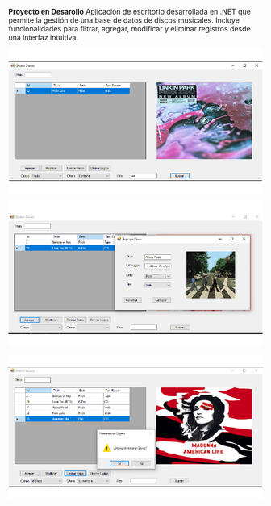 **Proyecto en Desarollo**
Aplicación de escritorio desarrollada en .NET que permite la gestión de una base de datos de discos musicales.
Incluye funcionalidades para filtrar, agregar, modificar y eliminar registros desde una interfaz intuitiva.

![Menu Filtro](screenshots/FiltroAvanzado.png)


![Agregar](screenshots/AgregarDisco.png)


![Eliminación](screenshots/EliminacionFisica/EliminacionDisco.png)
